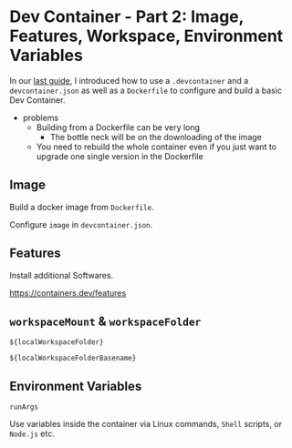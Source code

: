 # Dev Container - Part 2: Image, Features, Workspace, Environment Variables

In our [last guide](./part-1.md), I introduced how to use a `.devcontainer` and a `devcontainer.json` as well as a `Dockerfile` to configure and build a basic Dev Container.

- problems
  - Building from a Dockerfile can be very long
    - The bottle neck will be on the downloading of the image
  - You need to rebuild the whole container even if you just want to upgrade one single version in the Dockerfile

## Image

Build a docker image from `Dockerfile`.

Configure `image` in `devcontainer.json`.

## Features

Install additional Softwares.

<https://containers.dev/features>

## `workspaceMount` & `workspaceFolder`

`${localWorkspaceFolder}`

`${localWorkspaceFolderBasename}`

## Environment Variables

`runArgs`

Use variables inside the container via Linux commands, `Shell` scripts, or `Node.js` etc.
